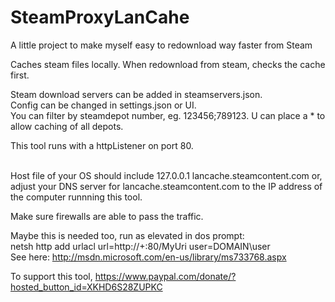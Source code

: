 # SteamProxyLanCahe

A little project to make myself easy to redownload way faster from Steam<br/>

Caches steam files locally. When redownload from steam, checks the cache first.<br/>

Steam download servers can be added in steamservers.json.<br/>
Config can be changed in settings.json or UI.<br/>
You can filter by steamdepot number, eg. 123456;789123. U can place a * to allow caching of all depots.<br/>

This tool runs with a httpListener on port 80.<br/><br/>

Host file of your OS should include 127.0.0.1	lancache.steamcontent.com or,<br/>
adjust your DNS server for lancache.steamcontent.com to the IP address of the computer runnning this tool.

Make sure firewalls are able to pass the traffic.<br/>

Maybe this is needed too, run as elevated in dos prompt:<br/>
netsh http add urlacl url=http://+:80/MyUri user=DOMAIN\user <br/>
See here: http://msdn.microsoft.com/en-us/library/ms733768.aspx

To support this tool, https://www.paypal.com/donate/?hosted_button_id=XKHD6S28ZUPKC
